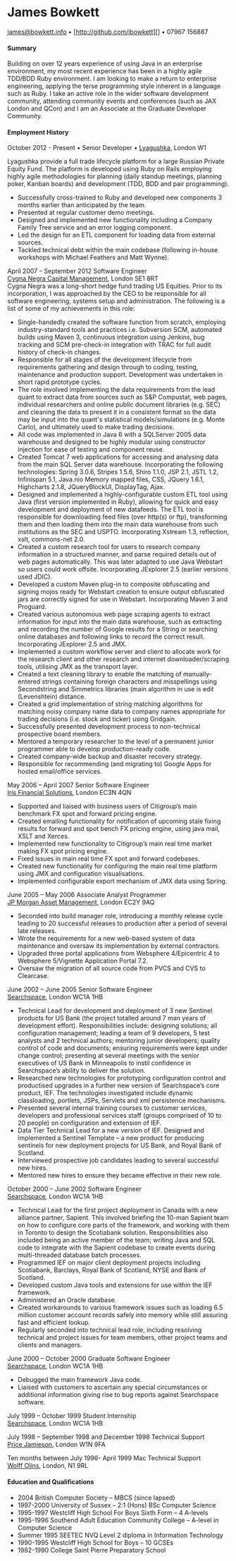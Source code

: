 [james@bowkett.info]: mailto:james@bowkett.info
[http://github.com/jbowkett]: http://github.com/jbowkett
[Lyagushka]:http://lyagushka.co.uk
[Cygna Negra Capital Management]:http://www.cygnanegra.com
[Iris Financial Solutions]: http://www.irisfinancialsolutions.com
[JP Morgan Asset Management]:http://www.jpmorgan.com
[Searchspace]:http://www.searchspace.com
[Price Jamieson]:http://www.pricejam.com
[Wolff Olins]:http://www.wolff-olins.com

James Bowkett
==
[james@bowkett.info][] • [http://github.com/jbowkett][] • 07967 156887 
 
#### Summary
Building on over 12 years experience of using Java in an enterprise environment, 
my most recent experience has been in a highly agile TDD/BDD Ruby environment. 
I am looking to make a return to enterprise engineering, applying the terse 
programming style inherent in a language such as Ruby.  I take an active role 
in the wider software development community, attending community events and 
conferences (such as JAX London and QCon) and I am an Associate at the 
Graduate Developer Community.

#### Employment History

 October 2012 - Present • Senior Developer • [Lyagushka][], London W1  

Lyagushka provide a full trade lifecycle platform for a large Russian Private 
Equity Fund.  The platform is developed using Ruby on Rails employing highly 
agile methodologies for planning (daily standup meetings, planning poker, 
Kanban boards) and development (TDD, BDD and pair programming).
*	Successfully cross-trained to Ruby and developed new components 3 months 
  earlier than anticipated by the team.
*	Presented at regular customer demo meetings.
*	Designed and implemented new functionality including a Company Family Tree 
  service and an error logging component.
*	Led the design for an ETL component for loading data from external sources.
*	Tackled technical debt within the main codebase (following in-house 
  workshops with Michael Feathers and Matt Wynne). 


April 2007 – September 2012  Software Engineer  
[Cygna Negra Capital Management][], London SE1 8RT  
Cygna Negra was a long-short hedge fund trading US Equities.  Prior to its 
incorporation, I was approached by the CEO to be responsible for all software 
engineering, systems setup and administration.  The following is a list of 
some of my achievements in this role:
* Single-handedly created the software function from scratch, employing 
  industry-standard tools and practices i.e. Subversion SCM, automated builds 
  using Maven 3, continuous integration using Jenkins, bug tracking and SCM 
  pre-check-in integration with TRAC for full audit history of check-in changes.
* Responsible for all stages of the development lifecycle from requirements 
  gathering and design through to coding, testing, maintenance and production 
  support.  Development was undertaken in short rapid prototype cycles.
* The role involved implementing the data requirements from the lead quant to 
  extract data from sources such as S&P Compustat, web pages, individual 
  researchers and online public document libraries (e.g. SEC) and cleaning 
  the data to present it in a consistent format so the data may be input into 
  the quant's statistical models/simulations (e.g. Monte Carlo), and 
  ultimately used to make trading decisions.
* All code was implemented in Java 6 with a SQLServer 2005 data warehouse and
  designed to be highly modular using constructor injection for ease of testing 
  and component reuse.
* Created Tomcat 7 web applications for accessing and analysing data from 
  the main SQL Server data warehouse. Incorporating the following
  technologies: Spring 3.0.6, Stripes 1.5.6, Shiro 1.1.0, JSP 2.1, JSTL 1.2,
  Infinispan 5.1, Java.nio Memory mapped files, CSS, JQuery 1.6.1, 
  Highcharts 2.1.8, JQueryBlockUI, DisplayTag, Ajax.
* Designed and implemented a highly-configurable custom ETL tool using Java
  (first version implemented in Ruby), allowing for quick and easy development
  and deployment of new datafeeds.  The ETL tool is responsible for downloading
  feed files (over http(s) or ftp), transforming them and then loading them into
  the main data warehouse from such institutions as the SEC and USPTO. 
  Incorporating Xstream 1.3, reflection, xslt, commons-net 2.0. 
* Created a custom research tool for users to research company information in
  a structured manner, and parse required details out of web pages
  automatically.  This was later adapted to use Java Webstart so users could
  work offsite.  Incorporating JExplorer 2.5 (earlier versions used JDIC).
* Developed a custom Maven plug-in to composite obfuscating and signing
  mojos ready for Webstart creation to ensure output obfuscated jars are
  correctly signed for use in Webstart.  Incorporating Maven 3 and Proguard.
* Created various autonomous web page scraping agents to extract information
  for input into the main data warehouse, such as extracting and recording
  the number of Google results for a String or searching online databases and 
  following links to record the correct result. Incorporating JExplorer 2.5 
  and JMX.
* Implemented a custom workflow server and client to allocate work for the
  research client and other research and internet downloader/scraping tools,
  utilising JMX as the transport layer.
* Created a text cleaning library to enable the matching of manually-entered
  strings containing foreign characters and misspellings using Secondstring
  and Simmetrics libraries (main algorithm in use is edit (Levenshtein) distance.
* Created a grid implementation of string matching algorithms for matching
  noisy company name data to company names appropriate for trading decisions
  (i.e. stock and ticker) using Gridgain.
* Successfully presented development process to non-technical prospective
  board members.
* Mentored a temporary researcher to the level of a permanent junior
  programmer able to develop production-ready code.
* Created company-wide backup and disaster recovery strategy.
* Responsible for recommending (and migrating to) Google Apps for hosted
  email/office services.

May 2006 – April 2007  Senior Software Engineer  
[Iris Financial Solutions][], London EC3N 4QN  
* Supported and liaised with business users of Citigroup’s main benchmark FX
  spot and forward pricing engine.
* Created emailing functionality for notification of upcoming stale fixing
  results for forward and spot bench FX pricing engine, using java mail,
  XSLT and Xerces.
* Implemented new functionality to Citigroup’s main real time market making
  FX spot pricing engine.
* Fixed issues in main real time FX spot and forward codebases.
* Created new functionality for configuring the main real time platform using
  JMX and configuration visualisations.
* Implemented configurable export mechanism of JMX data using Spring.

June 2005 – May 2006	Associate Analyst Programmer  
[JP Morgan Asset Management][], London EC2Y 9AQ  
* Seconded into build manager role, introducing a monthly release cycle leading
  to 20 successful releases to production after a period of several late releases.
* Wrote the requirements for a new web-based system of data maintenance and 
  oversaw its implementation by external contractors. 
* Upgraded three portal applications from Websphere 4/Epicentric 4 to
  Websphere 5/Vignette Application Portal 7.2.
* Oversaw the migration of all source code from PVCS and CVS to Clearcase.

June 2002 – June 2005	Senior Software Engineer  
[Searchspace][], London WC1A 1HB  
* Technical Lead for development and deployment of 3 new Sentinel products
  for US Bank (the project totalled around 7 man years of development effort). 
  Responsibilities include: designing solutions; all configuration management;
  leading a team of 9 developers, 5 test analysts and 2 technical authors;
  mentoring junior developers; quality control of code and documents;
  ensuring requirements were kept under change control; presenting at
  several meetings with the senior executives of US Bank in Minneapolis
  to instil confidence in Searchspace’s ability to deliver the solution.
* Researched new technologies for prototyping configuration control and
  productised upgrades in a further new version of Searchspace’s core
  product, IEF.  The technologies investigated include dynamic classloading,
  portlets, JSPs, Servlets and xml persistence mechanisms.
* Presented several internal training courses to customer services,
  developers and professional services staff (groups comprised of 10 to
  20 people) on configuration and extension of IEF.
* Data Tier Technical Lead for a new version of IEF.  Designed and
  implemented a Sentinel Template – a new product for producing sentinels
  for new deployment projects for US Bank, and Royal Bank of Scotland.
* Interviewed prospective job candidates leading to several successful new
  hires.
* Mentored new hires to ensure they became effective in their new role.

October 2000 – June 2002	Software Engineer  
[Searchspace][], London WC1A 1HB  
* Technical Lead for the first project deployment in Canada with a new
  alliance partner, Sapient.  This involved briefing the 10-man Sapient
  team on how to configure core parts of the framework, and working with
  them in Toronto to design the Scotiabank solution.  Responsibilities also
  included being an active member of the team; writing Java and SQL code to
  integrate with the Sapient codebase to create events during multi-threaded
  database batch processes.
* Programmed IEF on major client deployment projects including Scotiabank,
  Barclays, Royal Bank of Scotland, NYSE and Bank of Scotland. 
* Developed custom Java tools and extensions for use within the IEF framework.
* Administered an Oracle database.
* Created workarounds to various framework issues such as loading 6.5 million
  customer account records safely into memory while still assuring fast and
  efficient lookup. 
* Regularly seconded into technical lead role, including resolving technical
  and project issues for team members, other project teams and clients and
  managers.

June 2000 – October 2000	Graduate Software Engineer  
[Searchspace][], London WC1A 1HB  
* Debugged the main framework Java code.
* Liaised with customers to ascertain any special circumstances or
  additional information giving rise to bug reports against Searchspace 
  software.

July 1999 – October 1999	Student Internship  
[Searchspace][], London WC1A 1HB  

July 1998 – September 1998 and December 1998 Technical Support  
[Price Jamieson][], London W1N 9FA

Ten months between July 1996- April 1999 Mac Technical Support  
[Wolff Olins][], London, N1 9RL	

#### Education and Qualifications

* 2004 British Computer Society – MBCS (since lapsed)
* 1997-2000 University of Sussex – 2:1 (Hons) BSc Computer Science
* 1995-1997 Westcliff High School For Boys Sixth Form – 4 A-levels 
* 1995-1996 Southend Adult Education Community College – A-level in Computer Science
* Summer 1995 SEETEC NVQ Level 2 diploma in Information Technology
* 1990-1995 Westcliff High School for Boys – 10 GCSEs 
* 1982-1990 College Saint Pierre Preparatory School
